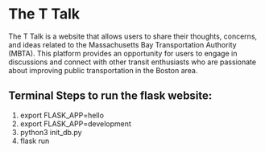 # The T Talk

The T Talk is a website that allows users to share their thoughts, concerns, and ideas related to the Massachusetts Bay Transportation Authority (MBTA). This platform provides an opportunity for users to engage in discussions and connect with other transit enthusiasts who are passionate about improving public transportation in the Boston area.



## Terminal Steps to run the flask website:

1. export FLASK_APP=hello
2. export FLASK_APP=development
3. python3 init_db.py
3. flask run
